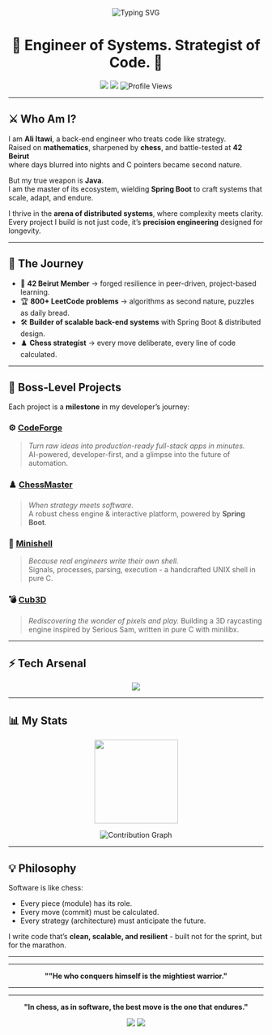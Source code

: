 <!-- Next-Level Profile README - Ali Itawi (ITAXBOX) -->

<p align="center">
  <img src="https://readme-typing-svg.demolab.com?font=JetBrains+Mono&size=26&pause=1000&color=37B37A&center=true&vCenter=true&width=900&lines=Ali%20Itawi%20%E2%9A%A1;Back-End%20Engineer%20%7C%20Chess%20Strategist%20%7C%2042%20Beirut%20Core;Distributed%20Systems%20%7C%20Problem%20Solver%20%7C%20Code%20Architect" alt="Typing SVG" />
</p>

<h1 align="center">🏹 Engineer of Systems. Strategist of Code. 🏹</h1>

<p align="center">
  <a href="https://aliitawi.me/" target="_blank"><img src="https://img.shields.io/badge/🌍%20Portfolio-aliitawi.me-37B37A?style=for-the-badge" /></a>
  <a href="https://www.linkedin.com/in/Ali-Itawi" target="_blank"><img src="https://img.shields.io/badge/LinkedIn-0077B5?style=for-the-badge&logo=linkedin" /></a>
  <img src="https://komarev.com/ghpvc/?username=ITAXBOX&style=for-the-badge&color=blue" alt="Profile Views" />
</p>

---

## ⚔️ Who Am I?  

I am **Ali Itawi**, a back-end engineer who treats code like strategy.  
Raised on **mathematics**, sharpened by **chess**, and battle-tested at **42 Beirut**  
where days blurred into nights and C pointers became second nature.  

But my true weapon is **Java**.  
I am the master of its ecosystem, wielding **Spring Boot** to craft systems that scale, adapt, and endure.  

I thrive in the **arena of distributed systems**, where complexity meets clarity.  
Every project I build is not just code, it’s **precision engineering** designed for longevity.  

---

## 🧭 The Journey  

- 🧠 **42 Beirut Member** → forged resilience in peer-driven, project-based learning.  
- 🏆 **800+ LeetCode problems** → algorithms as second nature, puzzles as daily bread.  
- 🛠 **Builder of scalable back-end systems** with Spring Boot & distributed design.  
- ♟️ **Chess strategist** → every move deliberate, every line of code calculated.  

---

## 🚀 Boss-Level Projects  

Each project is a **milestone** in my developer’s journey:

### ⚙️ [CodeForge](https://github.com/ITAXBOX/Code-Forge)  
> *Turn raw ideas into production-ready full-stack apps in minutes.*  
AI-powered, developer-first, and a glimpse into the future of automation.  

### ♟️ [ChessMaster](https://github.com/ITAXBOX/ChessMaster)
> *When strategy meets software.*  
A robust chess engine & interactive platform, powered by **Spring Boot**.  

### 🐚 [Minishell](https://github.com/ITAXBOX/MINI_SHELL) 
> *Because real engineers write their own shell.*  
Signals, processes, parsing, execution - a handcrafted UNIX shell in pure C.  

### 💣 [Cub3D](https://github.com/ITAXBOX/cub3D)  
> *Rediscovering the wonder of pixels and play.*
Building a 3D raycasting engine inspired by Serious Sam, written in pure C with minilibx.

---

## ⚡ Tech Arsenal  

<p align="center">
  <img src="https://skillicons.dev/icons?i=java,spring,c,js,nodejs,express,postgres,mysql,mongodb,redis,git,postman&theme=dark" />
</p>

---

## 📊 My Stats  

<p align="center">
  <img src="https://github-readme-stats.vercel.app/api?username=ITAXBOX&show_icons=true&theme=radical&count_private=true&hide_border=true" height="165" />
</p>

<p align="center">
  <img src="https://github-readme-activity-graph.vercel.app/graph?username=ITAXBOX&theme=redical&hide_border=true&area=true" alt="Contribution Graph"/>
</p>

---

## 💡 Philosophy  

Software is like chess:  
- Every piece (module) has its role.  
- Every move (commit) must be calculated.  
- Every strategy (architecture) must anticipate the future.  

I write code that’s **clean, scalable, and resilient** - built not for the sprint, but for the marathon.  

---

---

<p align="center">
  <strong>""He who conquers himself is the mightiest warrior."</strong>
</p>

---

---

<p align="center">
  <strong>"In chess, as in software, the best move is the one that endures." </strong>  
</p>

<p align="center">
  <a href="https://aliitawi.me/"><img src="https://img.shields.io/badge/🌍%20Portfolio-aliitawi.me-37B37A?style=for-the-badge" /></a>
  <a href="https://www.linkedin.com/in/Ali-Itawi"><img src="https://img.shields.io/badge/🤝%20Connect-0077B5?style=for-the-badge&logo=linkedin" /></a>
</p>


